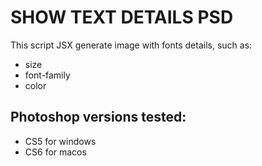 # SHOW TEXT DETAILS PSD
This script JSX generate image with fonts details, such as:
- size
- font-family
- color

## Photoshop versions tested:
- CS5 for windows
- CS6 for macos
